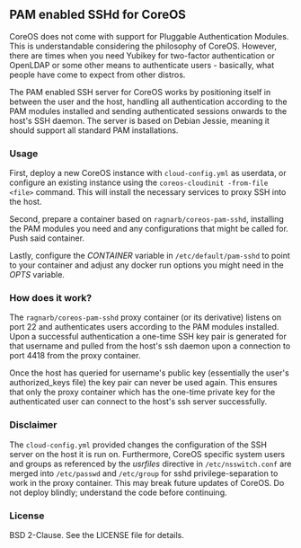 ## PAM enabled SSHd for CoreOS

CoreOS does not come with support for Pluggable Authentication Modules. This is understandable considering the philosophy of CoreOS. However, there are times when you need Yubikey for two-factor authentication or OpenLDAP or some other means to authenticate users - basically, what people have come to expect from other distros.

The PAM enabled SSH server for CoreOS works by positioning itself in between the user and the host, handling all authentication according to the PAM modules installed and sending authenticated sessions onwards to the host's SSH daemon. The server is based on Debian Jessie, meaning it should support all standard PAM installations.

### Usage

First, deploy a new CoreOS instance with `cloud-config.yml` as userdata, or configure an existing instance using the `coreos-cloudinit -from-file <file>` command. This will install the necessary services to proxy SSH into the host.

Second, prepare a container based on `ragnarb/coreos-pam-sshd`, installing the PAM modules you need and any configurations that might be called for. Push said container.

Lastly, configure the *CONTAINER* variable in `/etc/default/pam-sshd` to point to your container and adjust any docker run options you might need in the *OPTS* variable.

### How does it work?

The `ragnarb/coreos-pam-sshd` proxy container (or its derivative) listens on port 22 and authenticates users according to the PAM modules installed. Upon a successful authentication a one-time SSH key pair is generated for that username and pulled from the host's ssh daemon upon a connection to port 4418 from the proxy container.

Once the host has queried for username's public key (essentially the user's authorized_keys file) the key pair can never be used again. This ensures that only the proxy container which has the one-time private key for the authenticated user can connect to the host's ssh server successfully.

### Disclaimer

The `cloud-config.yml` provided changes the configuration of the SSH server on the host it is run on. Furthermore, CoreOS specific system users and groups as referenced by the *usrfiles* directive in `/etc/nsswitch.conf` are merged into `/etc/passwd` and `/etc/group` for sshd privilege-separation to work in the proxy container. This may break future updates of CoreOS. Do not deploy blindly; understand the code before continuing.

### License

BSD 2-Clause. See the LICENSE file for details.
